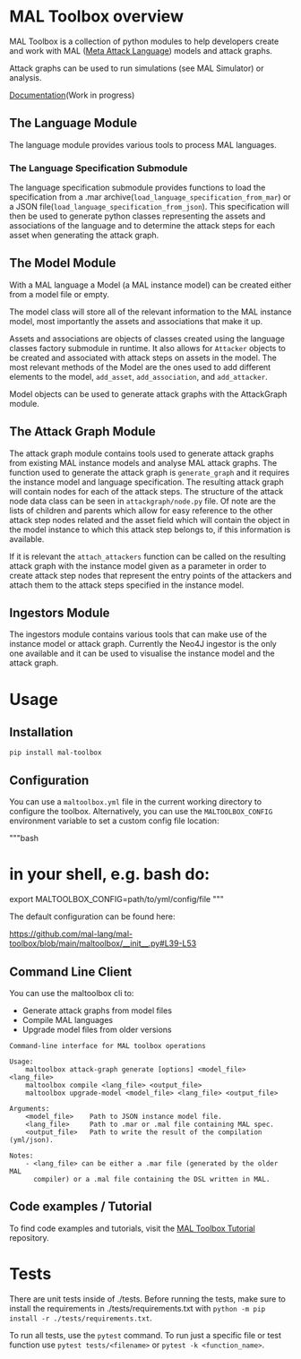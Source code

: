 # MAL Toolbox overview

MAL Toolbox is a collection of python modules to help developers create and work with
MAL ([Meta Attack Language](https://mal-lang.org/)) models and attack graphs.

Attack graphs can be used to run simulations (see MAL Simulator) or analysis.

[Documentation](https://mal-lang.org/mal-toolbox/index.html)(Work in progress)

## The Language Module

The language module provides various tools to process MAL languages.

### The Language Specification Submodule

The language specification submodule provides functions to load the
specification from a .mar archive(`load_language_specification_from_mar`) or a
JSON file(`load_language_specification_from_json`). This specification will
then be used to generate python classes representing the assets and
associations of the language and to determine the attack steps for each asset
when generating the attack graph.

## The Model Module

With a MAL language a Model (a MAL instance model) can be created either
from a model file or empty.

The model class will store all of the relevant information to the MAL
instance model, most importantly the assets and associations that make it up.

Assets and associations are objects of classes created using the language
classes factory submodule in runtime. It also allows for `Attacker` objects
to be created and associated with attack steps on assets in the model.
The most relevant methods of the Model are the ones used to add different
elements to the model, `add_asset`, `add_association`, and `add_attacker`.

Model objects can be used to generate attack graphs with the AttackGraph module.

## The Attack Graph Module

The attack graph module contains tools used to generate attack graphs from
existing MAL instance models and analyse MAL attack graphs. The function used
to generate the attack graph is `generate_graph` and it requires the instance
model and language specification. The resulting attack graph will contain
nodes for each of the attack steps. The structure of the attack node data
class can be seen in `attackgraph/node.py` file. Of note are the lists of
children and parents which allow for easy reference to the other attack step
nodes related and the asset field which will contain the object in the model
instance to which this attack step belongs to, if this information is
available.

If it is relevant the `attach_attackers` function can be called on the
resulting attack graph with the instance model given as a parameter in order
to create attack step nodes that represent the entry points of the attackers
and attach them to the attack steps specified in the instance model.

## Ingestors Module

The ingestors module contains various tools that can make use of the instance
model or attack graph. Currently the Neo4J ingestor is the only one available
and it can be used to visualise the instance model and the attack graph.


# Usage

## Installation

```
pip install mal-toolbox
```

## Configuration
You can use a `maltoolbox.yml` file in the current working directory to
configure the toolbox. Alternatively, you can use the `MALTOOLBOX_CONFIG`
environment variable to set a custom config file location:

"""bash
# in your shell, e.g. bash do:
export MALTOOLBOX_CONFIG=path/to/yml/config/file
"""

The default configuration can be found here:

https://github.com/mal-lang/mal-toolbox/blob/main/maltoolbox/__init__.py#L39-L53

## Command Line Client

You can use the maltoolbox cli to:

- Generate attack graphs from model files
- Compile MAL languages
- Upgrade model files from older versions

```
Command-line interface for MAL toolbox operations

Usage:
    maltoolbox attack-graph generate [options] <model_file> <lang_file>
    maltoolbox compile <lang_file> <output_file>
    maltoolbox upgrade-model <model_file> <lang_file> <output_file>

Arguments:
    <model_file>    Path to JSON instance model file.
    <lang_file>     Path to .mar or .mal file containing MAL spec.
    <output_file>   Path to write the result of the compilation (yml/json).

Notes:
    - <lang_file> can be either a .mar file (generated by the older MAL
      compiler) or a .mal file containing the DSL written in MAL.
```

## Code examples / Tutorial

To find code examples and tutorials, visit the
[MAL Toolbox Tutorial](https://github.com/mal-lang/mal-toolbox-tutorial/tree/main) repository.

# Tests
There are unit tests inside of ./tests.
Before running the tests, make sure to install the requirements in ./tests/requirements.txt with `python -m pip install -r ./tests/requirements.txt`.

To run all tests, use the `pytest` command. To run just a specific file or test function use `pytest tests/<filename>` or `pytest -k <function_name>`.

